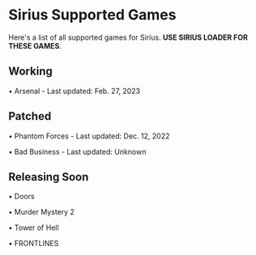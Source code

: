 # Sirius Supported Games

Here's a list of all supported games for Sirius. **USE SIRIUS LOADER FOR THESE GAMES**.

## Working

• Arsenal - Last updated: Feb. 27, 2023

## Patched

• Phantom Forces - Last updated: Dec. 12, 2022


• Bad Business - Last updated: Unknown

## Releasing Soon

• Doors


• Murder Mystery 2


• Tower of Hell


• FRONTLINES
